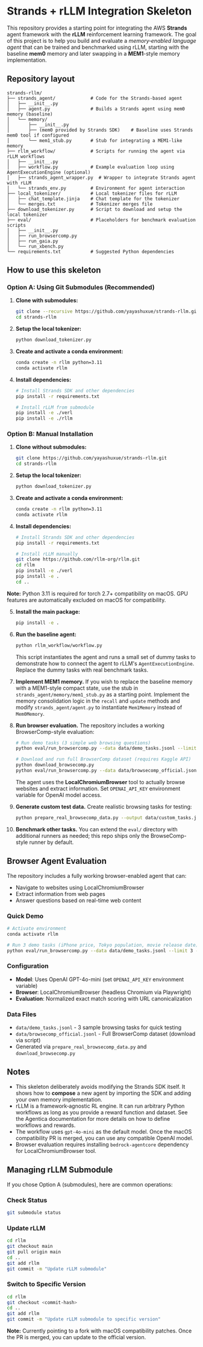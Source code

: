 # Strands + rLLM Integration Skeleton

This repository provides a starting point for integrating the AWS **Strands** agent framework with the **rLLM** reinforcement learning framework. The goal of this project is to help you build and evaluate a _memory‑enabled language agent_ that can be trained and benchmarked using rLLM, starting with the baseline **mem0** memory and later swapping in a **MEM1**-style memory implementation.

## Repository layout

```
strands-rllm/
├── strands_agent/             # Code for the Strands-based agent
│   ├── __init__.py
│   ├── agent.py               # Builds a Strands agent using mem0 memory (baseline)
│   └── memory/
│       ├── __init__.py
│       ├── (mem0 provided by Strands SDK)    # Baseline uses Strands mem0 tool if configured
│       └── mem1_stub.py       # Stub for integrating a MEM1-like memory
├── rllm_workflow/             # Scripts for running the agent via rLLM workflows
│   ├── __init__.py
│   ├── workflow.py            # Example evaluation loop using AgentExecutionEngine (optional)
│   ├── strands_agent_wrapper.py  # Wrapper to integrate Strands agent with rLLM
│   └── strands_env.py         # Environment for agent interaction
├── local_tokenizer/           # Local tokenizer files for rLLM
│   ├── chat_template.jinja    # Chat template for the tokenizer
│   └── merges.txt             # Tokenizer merges file
├── download_tokenizer.py      # Script to download and setup the local tokenizer
├── eval/                      # Placeholders for benchmark evaluation scripts
│   ├── __init__.py
│   ├── run_browsercomp.py
│   ├── run_gaia.py
│   └── run_xbench.py
└── requirements.txt           # Suggested Python dependencies
```

## How to use this skeleton

### **Option A: Using Git Submodules (Recommended)**

1. **Clone with submodules:**

   ```bash
   git clone --recursive https://github.com/yayashuxue/strands-rllm.git
   cd strands-rllm
   ```

2. **Setup the local tokenizer:**

   ```bash
   python download_tokenizer.py
   ```

3. **Create and activate a conda environment:**

   ```bash
   conda create -n rllm python=3.11
   conda activate rllm
   ```

4. **Install dependencies:**

   ```bash
   # Install Strands SDK and other dependencies
   pip install -r requirements.txt

   # Install rLLM from submodule
   pip install -e ./verl
   pip install -e ./rllm
   ```

### **Option B: Manual Installation**

1. **Clone without submodules:**

   ```bash
   git clone https://github.com/yayashuxue/strands-rllm.git
   cd strands-rllm
   ```

2. **Setup the local tokenizer:**

   ```bash
   python download_tokenizer.py
   ```

3. **Create and activate a conda environment:**

   ```bash
   conda create -n rllm python=3.11
   conda activate rllm
   ```

4. **Install dependencies:**

   ```bash
   # Install Strands SDK and other dependencies
   pip install -r requirements.txt

   # Install rLLM manually
   git clone https://github.com/rllm-org/rllm.git
   cd rllm
   pip install -e ./verl
   pip install -e .
   cd ..
   ```

**Note:** Python 3.11 is required for torch 2.7+ compatibility on macOS. GPU features are automatically excluded on macOS for compatibility.

5. **Install the main package:**

   ```bash
   pip install -e .
   ```

6. **Run the baseline agent:**

   ```bash
   python rllm_workflow/workflow.py
   ```

   This script instantiates the agent and runs a small set of dummy tasks to demonstrate how to connect the agent to rLLM's `AgentExecutionEngine`. Replace the dummy tasks with real benchmark tasks.

7. **Implement MEM1 memory.** If you wish to replace the baseline memory with a MEM1-style compact state, use the stub in `strands_agent/memory/mem1_stub.py` as a starting point. Implement the memory consolidation logic in the `recall` and `update` methods and modify `strands_agent/agent.py` to instantiate `Mem1Memory` instead of `Mem0Memory`.

8. **Run browser evaluation.** The repository includes a working BrowserComp-style evaluation:

   ```bash
   # Run demo tasks (3 simple web browsing questions)
   python eval/run_browsercomp.py --data data/demo_tasks.jsonl --limit 3 --max_steps 5

   # Download and run full BrowserComp dataset (requires Kaggle API)
   python download_browsecomp.py
   python eval/run_browsercomp.py --data data/browsecomp_official.jsonl --limit 100 --max_steps 3
   ```

   The agent uses the **LocalChromiumBrowser** tool to actually browse websites and extract information. Set `OPENAI_API_KEY` environment variable for OpenAI model access.

9. **Generate custom test data.** Create realistic browsing tasks for testing:

   ```bash
   python prepare_real_browsecomp_data.py --output data/custom_tasks.jsonl --limit 10
   ```

10. **Benchmark other tasks.** You can extend the `eval/` directory with additional runners as needed; this repo ships only the BrowseComp-style runner by default.

## Browser Agent Evaluation

The repository includes a fully working browser-enabled agent that can:

- Navigate to websites using LocalChromiumBrowser
- Extract information from web pages
- Answer questions based on real-time web content

### Quick Demo

```bash
# Activate environment
conda activate rllm

# Run 3 demo tasks (iPhone price, Tokyo population, movie release date)
python eval/run_browsercomp.py --data data/demo_tasks.jsonl --limit 3 --max_steps 5
```

### Configuration

- **Model**: Uses OpenAI GPT-4o-mini (set `OPENAI_API_KEY` environment variable)
- **Browser**: LocalChromiumBrowser (headless Chromium via Playwright)
- **Evaluation**: Normalized exact match scoring with URL canonicalization

### Data Files

- `data/demo_tasks.jsonl` - 3 sample browsing tasks for quick testing
- `data/browsecomp_official.jsonl` - Full BrowserComp dataset (download via script)
- Generated via `prepare_real_browsecomp_data.py` and `download_browsecomp.py`

## Notes

- This skeleton deliberately avoids modifying the Strands SDK itself. It shows how to **compose** a new agent by importing the SDK and adding your own memory implementation.
- rLLM is a framework‑agnostic RL engine. It can run arbitrary Python workflows as long as you provide a reward function and dataset. See the Agentica documentation for more details on how to define workflows and rewards.
- The workflow uses `gpt-4o-mini` as the default model. Once the macOS compatibility PR is merged, you can use any compatible OpenAI model.
- Browser evaluation requires installing `bedrock-agentcore` dependency for LocalChromiumBrowser tool.

## Managing rLLM Submodule

If you chose Option A (submodules), here are common operations:

### **Check Status**

```bash
git submodule status
```

### **Update rLLM**

```bash
cd rllm
git checkout main
git pull origin main
cd ..
git add rllm
git commit -m "Update rLLM submodule"
```

### **Switch to Specific Version**

```bash
cd rllm
git checkout <commit-hash>
cd ..
git add rllm
git commit -m "Update rLLM submodule to specific version"
```

**Note:** Currently pointing to a fork with macOS compatibility patches. Once the PR is merged, you can update to the official version.
